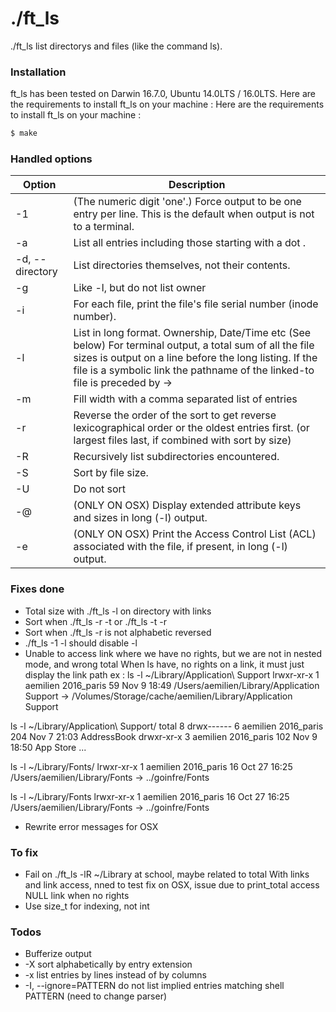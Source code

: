# ./ft_ls

./ft_ls list directorys and files (like the command ls).

### Installation

ft_ls has been tested on Darwin 16.7.0, Ubuntu 14.0LTS / 16.0LTS. Here are the requirements to install ft_ls on your machine :
Here are the requirements to install ft_ls on your machine :

```sh
$ make
```

### Handled options

| Option | Description |
| ------ | ------ |
| -1 | (The numeric digit 'one'.)  Force output to be one entry per line. This is the default when output is not to a terminal. |
| -a | List all entries including those starting with a dot . |
| -d, --directory | List directories themselves, not their contents. |
| -g | Like -l, but do not list owner |
| -i | For each file, print the file's file serial number (inode number). |
| -l | List in long format. Ownership, Date/Time etc (See below) For terminal output, a total sum of all the file sizes is output on a line before the long listing. If the file is a symbolic link the pathname of the linked-to file is preceded by -> |
| -m | Fill width with a comma separated list of entries |
| -r | Reverse the order of the sort to get reverse lexicographical order or the oldest entries first. (or largest files last, if combined with sort by size) |
| -R | Recursively list subdirectories encountered. |
| -S | Sort by file size. |
| -U | Do not sort |
| -@ | (ONLY ON OSX) Display extended attribute keys and sizes in long (-l) output. |
| -e | (ONLY ON OSX) Print the Access Control List (ACL) associated with the file, if present, in long (-l) output. |

### Fixes done
- Total size with ./ft_ls -l on directory with links
- Sort when ./ft_ls -r -t or ./ft_ls -t -r
- Sort when ./ft_ls -r is not alphabetic reversed
- ./ft_ls -1 -l should disable -l
- Unable to access link where we have no rights, but we are not in nested mode, and wrong total
When ls have, no rights on a link, it must just display the link path
ex :
ls -l ~/Library/Application\ Support
lrwxr-xr-x  1 aemilien  2016_paris  59 Nov  9 18:49 /Users/aemilien/Library/Application Support -> /Volumes/Storage/cache/aemilien/Library/Application Support

ls -l ~/Library/Application\ Support/
total 8
drwx------   6 aemilien  2016_paris   204 Nov  7 21:03 AddressBook
drwxr-xr-x   3 aemilien  2016_paris   102 Nov  9 18:50 App Store
...

ls -l ~/Library/Fonts/
lrwxr-xr-x  1 aemilien  2016_paris  16 Oct 27 16:25 /Users/aemilien/Library/Fonts -> ../goinfre/Fonts

ls -l ~/Library/Fonts
lrwxr-xr-x  1 aemilien  2016_paris  16 Oct 27 16:25 /Users/aemilien/Library/Fonts -> ../goinfre/Fonts
- Rewrite error messages for OSX

### To fix

- Fail on ./ft_ls -lR ~/Library at school, maybe related to total With links and link access, nned to test fix on OSX,
issue due to print_total access NULL link when no rights
- Use size_t for indexing, not int

### Todos

 - Bufferize output
 - -X sort alphabetically by entry extension
 - -x list entries by lines instead of by columns
 - -I, --ignore=PATTERN do not list implied entries matching shell PATTERN (need to change parser)

